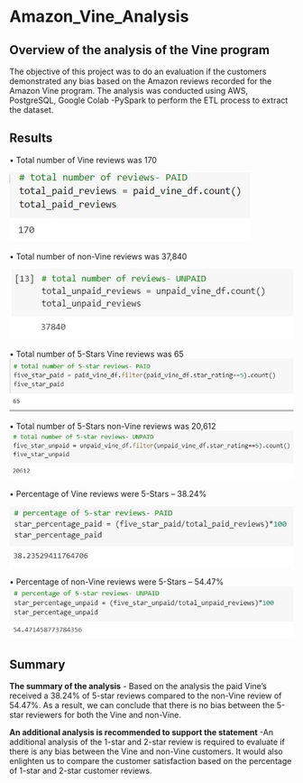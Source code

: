 # Amazon_Vine_Analysis

## Overview of the analysis of the Vine program

The objective of this project was to do an evaluation if the customers demonstrated any bias based on the Amazon reviews recorded for the Amazon Vine program. The analysis was conducted using AWS, PostgreSQL, Google Colab -PySpark to perform the ETL process to extract the dataset. 

## Results

•	Total number of Vine reviews was 170

![This is an image]( https://github.com/Josna-Aykkara/Amazon_Vine_Analysis/blob/main/Images/Total%20reviews-paid.JPG)

•	Total number of non-Vine reviews was 37,840

![This is an image]( https://github.com/Josna-Aykkara/Amazon_Vine_Analysis/blob/main/Images/Total%20reviews-unpaid.JPG)

•	Total number of 5-Stars Vine reviews was 65
![This is an image]( https://github.com/Josna-Aykkara/Amazon_Vine_Analysis/blob/main/Images/5-star%20paid.JPG)

•	Total number of 5-Stars non-Vine reviews was 20,612
![This is an image]( https://github.com/Josna-Aykkara/Amazon_Vine_Analysis/blob/main/Images/5-star%20unpaid.JPG)

•	Percentage of Vine reviews were 5-Stars – 38.24%

![This is an image]( https://github.com/Josna-Aykkara/Amazon_Vine_Analysis/blob/main/Images/%25%20paid.JPG)

•	Percentage of non-Vine reviews were 5-Stars – 54.47%
![This is an image]( https://github.com/Josna-Aykkara/Amazon_Vine_Analysis/blob/main/Images/%25%20unpaid.JPG)

## Summary

**The summary of the analysis** - Based on the analysis the paid Vine’s received a 38.24% of 5-star reviews compared to the non-Vine review of 54.47%. As a result, we can conclude that there is no bias between the 5-star reviewers for both the Vine and non-Vine.

**An additional analysis is recommended to support the statement** -An additional analysis of the 1-star and 2-star review is required to evaluate if there is any bias between the Vine and non-Vine customers. It would also enlighten us to compare the customer satisfaction based on the percentage of 1-star and 2-star customer reviews. 

